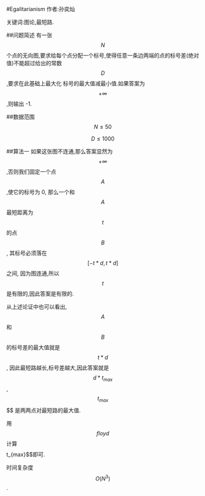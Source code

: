 #Egalitarianism
作者:孙奕灿

关键词:图论,最短路.

##问题简述
有一张 $$N$$ 个点的无向图,要求给每个点分配一个标号,使得任意一条边两端的点的标号差(绝对值)不能超过给出的常数 $$D$$ ,要求在此基础上最大化 标号的最大值减最小值.如果答案为 $$+\infty$$,则输出 -1.

##数据范围
$$N\leq 50$$

$$D\leq 1000$$

##算法一
如果这张图不连通,那么答案显然为$$+\infty$$,否则我们固定一个点 $$A$$ ,使它的标号为 0, 那么一个和 $$A$$ 最短距离为 $$t$$ 的点 $$B$$, 其标号必须落在 $$[-t * d, t * d]$$ 之间, 因为图连通,所以 $$t$$ 是有限的,因此答案是有限的.

从上述论证中也可以看出,$$A$$ 和 $$B$$ 的标号差的最大值就是 $$t * d$$, 因此最短路越长,标号差越大,因此答案就是 $$d * t_{max}$$, $$t_{max}$$$$ 是两两点对最短路的最大值.

用 $$floyd$$ 计算 $$$$t_{max}$$即可.

时间复杂度$$O(N^3)$$.


